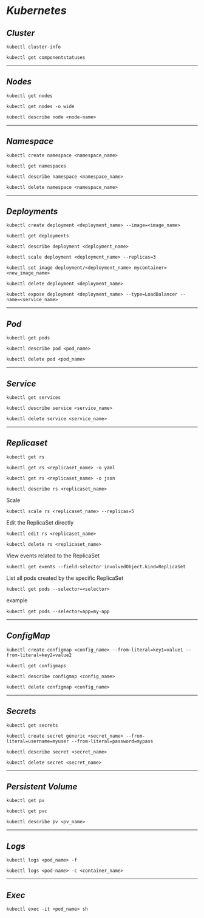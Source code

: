 # _Kubernetes_

## _Cluster_

```
kubectl cluster-info
```

```
kubectl get componentstatuses
```

----

## _Nodes_

```
kubectl get nodes
```

```
kubectl get nodes -o wide 
```

```
kubectl describe node <node-name>
```

----

## _Namespace_

```
kubectl create namespace <namespace_name>
```

```
kubectl get namespaces
```

```
kubectl describe namespace <namespace_name>
```

```
kubectl delete namespace <namespace_name>
```

----

## _Deployments_

```
kubectl create deployment <deployment_name> --image=<image_name>
```

```
kubectl get deployments
```

```
kubectl describe deployment <deployment_name>
```

```
kubectl scale deployment <deployment_name> --replicas=3
```

```
kubectl set image deployment/<deployment_name> mycontainer=<new_image_name>
```

```
kubectl delete deployment <deployment_name>
```

```
kubectl expose deployment <deployment_name> --type=LoadBalancer --name=<service_name>
```

----

## _Pod_

```
kubectl get pods
```

```
kubectl describe pod <pod_name>
```

```
kubectl delete pod <pod_name>
```

----

## _Service_

```
kubectl get services
```

```
kubectl describe service <service_name>
```

```
kubectl delete service <service_name>
```

----

## _Replicaset_

```
kubectl get rs
```

```
kubectl get rs <replicaset_name> -o yaml
```

```
kubectl get rs <replicaset_name> -o json
```

```
kubectl describe rs <replicaset_name>
```

Scale

```
kubectl scale rs <replicaset_name> --replicas=5
```

Edit the ReplicaSet directly

```
kubectl edit rs <replicaset_name>
```

```
kubectl delete rs <replicaset_name>
```

View events related to the ReplicaSet

```
kubectl get events --field-selector involvedObject.kind=ReplicaSet
```

List all pods created by the specific ReplicaSet

```
kubectl get pods --selector=<selector>
```

example

```
kubectl get pods --selector=app=my-app
```

----

## _ConfigMap_

```
kubectl create configmap <config_name> --from-literal=key1=value1 --from-literal=key2=value2
```

```
kubectl get configmaps
```

```
kubectl describe configmap <config_name>
```

```
kubectl delete configmap <config_name>
```

----

## _Secrets_

```
kubectl get secrets
```

```
kubectl create secret generic <secret_name> --from-literal=username=myuser --from-literal=password=mypass
```

```
kubectl describe secret <secret_name>
```

```
kubectl delete secret <secret_name>
```

----

## _Persistent Volume_

```
kubectl get pv
```

```
kubectl get pvc
```

```
kubectl describe pv <pv_name>
```

----

## _Logs_

```
kubectl logs <pod_name> -f
```

```
kubectl logs <pod-name> -c <container_name>
```

----

## _Exec_

```
kubectl exec -it <pod_name> sh
```